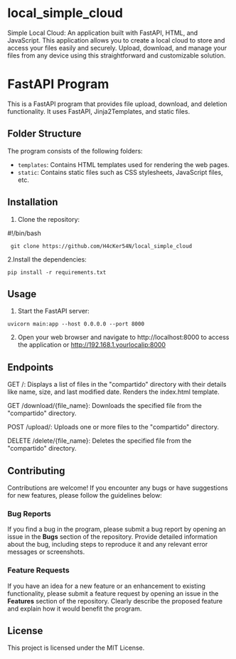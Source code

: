 # local_simple_cloud
Simple Local Cloud: An application built with FastAPI, HTML, and JavaScript. This application allows you to create a local cloud to store and access your files easily and securely. Upload, download, and manage your files from any device using this straightforward and customizable solution.



# FastAPI Program

This is a FastAPI program that provides file upload, download, and deletion functionality. It uses FastAPI, Jinja2Templates, and static files.

## Folder Structure

The program consists of the following folders:

- `templates`: Contains HTML templates used for rendering the web pages.
- `static`: Contains static files such as CSS stylesheets, JavaScript files, etc.

## Installation

1. Clone the repository:

  #!/bin/bash
   ~~~
    git clone https://github.com/H4cKer54N/local_simple_cloud
   ~~~
   
2.Install the dependencies:

~~~
pip install -r requirements.txt
~~~


## Usage

1. Start the FastAPI server:

~~~
uvicorn main:app --host 0.0.0.0 --port 8000
~~~

2. Open your web browser and navigate to http://localhost:8000 to access the application or http://192.168.1.yourlocalip:8000

## Endpoints

GET /: Displays a list of files in the "compartido" directory with their details like name, size, and last modified date. Renders the index.html template.

GET /download/{file_name}: Downloads the specified file from the "compartido" directory.

POST /upload/: Uploads one or more files to the "compartido" directory.

DELETE /delete/{file_name}: Deletes the specified file from the "compartido" directory.


## Contributing

Contributions are welcome! If you encounter any bugs or have suggestions for new features, please follow the guidelines below:

### Bug Reports

If you find a bug in the program, please submit a bug report by opening an issue in the **Bugs** section of the repository. Provide detailed information about the bug, including steps to reproduce it and any relevant error messages or screenshots.

### Feature Requests

If you have an idea for a new feature or an enhancement to existing functionality, please submit a feature request by opening an issue in the **Features** section of the repository. Clearly describe the proposed feature and explain how it would benefit the program.

## License

This project is licensed under the MIT License.


